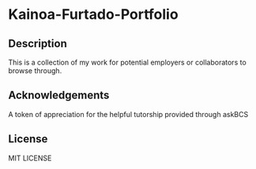 # Kainoa-Furtado-Portfolio

## Description
This is a collection of my work for potential employers or collaborators to browse through.

## Acknowledgements
A token of appreciation for the helpful tutorship provided through askBCS

## License
MIT LICENSE
